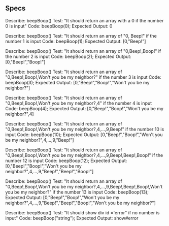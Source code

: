 ## Specs

 Describe: beepBoop()
 Test: "It should return an array with a 0 if the number 0 is input"
 Code: beepBoop(0);
 Expected Output: 0

Describe: beepBoop()
Test: "It should return an array of "0, Beep!" if the number 1 is input
Code: beepBoop(1);
Expected Output: [0,"Beep!"]

Describe: beepBoop()
Test: "It should return an array of "0,Beep!,Boop!" if the number 2 is input
Code: beepBoop(2);
Expected Output: [0,"Beep!","Boop!"]

Describe: beepBoop()
Test: "It should return an array of "0,Beep!,Boop!,Won't you be my neighbor?" if the number 3 is input
Code: beepBoop(3);
Expected Output: [0,"Beep!","Boop!","Won't you be my neighbor?"]

Describe: beepBoop()
Test: "It should return an array of "0,Beep!,Boop!,Won't you be my neighbor?,4" if the number 4 is input
Code: beepBoop(4);
Expected Output: [0,"Beep!","Boop!","Won't you be my neighbor?",4]

Describe: beepBoop()
Test: "It should return an array of "0,Beep!,Boop!,Won't you be my neighbor?,4,...,9,Beep!" if the number 10 is input
Code: beepBoop(10);
Expected Output: [0,"Beep!","Boop!","Won't you be my neighbor?",4,...,9,"Beep!"]

Describe: beepBoop()
Test: "It should return an array of "0,Beep!,Boop!,Won't you be my neighbor?,4,...,9,Beep!,Beep!,Boop!" if the number 12 is input
Code: beepBoop(12);
Expected Output: [0,"Beep!","Boop!","Won't you be my neighbor?",4,...,9,"Beep!","Beep!","Boop!"]

Describe: beepBoop()
Test: "It should return an array of "0,Beep!,Boop!,Won't you be my neighbor?,4,...,9,Beep!,Beep!,Boop!,Won't you be my neighbor?" if the number 13 is input
Code: beepBoop(13);
Expected Output: [0,"Beep!","Boop!","Won't you be my neighbor?",4,...,9,"Beep!","Beep!","Boop!","Won't you be my neighbor?"]









Describe: beepBoop()
Test: "It should show div id ='error" if no number is input"
Code: beepBoop("string");
Expected Output: show#error
